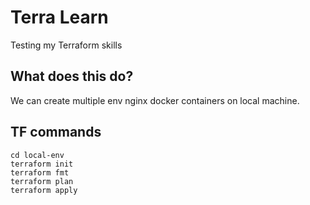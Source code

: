 # Terra Learn
Testing my Terraform skills

## What does this do?
We can create multiple env nginx docker containers on local machine.

## TF commands

```
cd local-env
terraform init
terraform fmt
terraform plan
terraform apply
```
